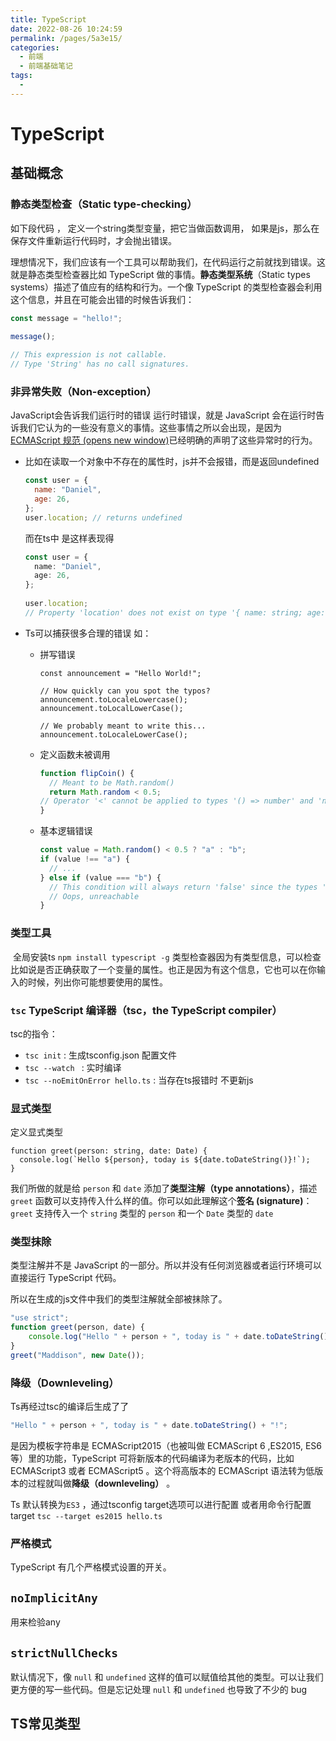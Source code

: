 ```yaml
---
title: TypeScript
date: 2022-08-26 10:24:59
permalink: /pages/5a3e15/
categories:
  - 前端
  - 前端基础笔记
tags:
  - 
---
```


# TypeScript 

## 基础概念



### 静态类型检查（Static type-checking）

如下段代码 ， 定义一个string类型变量，把它当做函数调用， 如果是js，那么在保存文件重新运行代码时，才会抛出错误。

理想情况下，我们应该有一个工具可以帮助我们，在代码运行之前就找到错误。这就是静态类型检查器比如 TypeScript 做的事情。**静态类型系统**（Static types systems）描述了值应有的结构和行为。一个像 TypeScript 的类型检查器会利用这个信息，并且在可能会出错的时候告诉我们：

```js
const message = "hello!";
 
message();

// This expression is not callable.
// Type 'String' has no call signatures.

```

### 非异常失败（Non-exception）

JavaScript会告诉我们运行时的错误 运行时错误，就是 JavaScript 会在运行时告诉我们它认为的一些没有意义的事情。这些事情之所以会出现，是因为 [ECMAScript 规范 (opens new window)](https://tc39.github.io/ecma262/)已经明确的声明了这些异常时的行为。



* 比如在读取一个对象中不存在的属性时，js并不会报错，而是返回undefined

  ```js
  const user = {
    name: "Daniel",
    age: 26,
  };
  user.location; // returns undefined
  
  ```

  而在ts中 是这样表现得

  ```ts
  const user = {
    name: "Daniel",
    age: 26,
  };
   
  user.location;
  // Property 'location' does not exist on type '{ name: string; age: number; }'.
  
  ```

* Ts可以捕获很多合理的错误 如：

  * 拼写错误

    ```tsx
    const announcement = "Hello World!";
     
    // How quickly can you spot the typos?
    announcement.toLocaleLowercase();
    announcement.toLocalLowerCase();
     
    // We probably meant to write this...
    announcement.toLocaleLowerCase();
    
    ```

  * 定义函数未被调用

    ```js
    function flipCoin() {
      // Meant to be Math.random()
      return Math.random < 0.5;
    // Operator '<' cannot be applied to types '() => number' and 'number'.
    }
    
    ```

  * 基本逻辑错误

    ```js
    const value = Math.random() < 0.5 ? "a" : "b";
    if (value !== "a") {
      // ...
    } else if (value === "b") {
      // This condition will always return 'false' since the types '"a"' and '"b"' have no overlap.
      // Oops, unreachable
    }
    
    ```

    

### 类型工具 

​		全局安装ts `npm install typescript -g`  类型检查器因为有类型信息，可以检查比如说是否正确获取了一个变量的属性。也正是因为有这个信息，它也可以在你输入的时候，列出你可能想要使用的属性。

### `tsc` TypeScript 编译器（tsc，the TypeScript compiler）

tsc的指令：

* `tsc init` : 生成tsconfig.json 配置文件
* `tsc --watch ` : 实时编译
* `tsc --noEmitOnError hello.ts` :  当存在ts报错时 不更新js

### 显式类型

定义显式类型

```tsx
function greet(person: string, date: Date) {
  console.log(`Hello ${person}, today is ${date.toDateString()}!`);
}

```

我们所做的就是给 `person` 和 `date` 添加了**类型注解（type annotations）**，描述 `greet` 函数可以支持传入什么样的值。你可以如此理解这个**签名 (signature)**： `greet` 支持传入一个 `string` 类型的 `person` 和一个 `Date` 类型的 `date` 

### 类型抹除

类型注解并不是 JavaScript 的一部分。所以并没有任何浏览器或者运行环境可以直接运行 TypeScript 代码。 

所以在生成的js文件中我们的类型注解就全部被抹除了。

```js
"use strict";
function greet(person, date) {
    console.log("Hello " + person + ", today is " + date.toDateString() + "!");
}
greet("Maddison", new Date());

```

###  降级（Downleveling）

Ts再经过tsc的编译后生成了了

```js
"Hello " + person + ", today is " + date.toDateString() + "!";
```

是因为模板字符串是 ECMAScript2015（也被叫做 ECMAScript 6 ,ES2015, ES6 等）里的功能，TypeScript 可将新版本的代码编译为老版本的代码，比如 ECMAScript3 或者 ECMAScript5 。这个将高版本的 ECMAScript 语法转为低版本的过程就叫做**降级（downleveling）** 。

Ts 默认转换为`ES3` ，通过tsconfig target选项可以进行配置 或者用命令行配置target `tsc --target es2015 hello.ts`

### 严格模式

TypeScript 有几个严格模式设置的开关。

## `noImplicitAny`

用来检验any

## `strictNullChecks`

默认情况下，像 `null` 和 `undefined` 这样的值可以赋值给其他的类型。可以让我们更方便的写一些代码。但是忘记处理 `null` 和 `undefined` 也导致了不少的 bug

## TS常见类型
